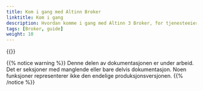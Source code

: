 ```yaml
---
title: Kom i gang med Altinn Broker
linktitle: Kom i gang
description: Hvordan komme i gang med Altinn 3 Broker, for tjenesteeiere, avsendere og mottakere
tags: [Broker, guide]
weight: 10
---
```


{{<children />}}

{{% notice warning  %}}
Denne delen av dokumentasjonen er under arbeid.
Det er seksjoner med manglende eller bare delvis dokumentasjon.
Noen funksjoner representerer ikke den endelige produksjonsversjonen.
{{% /notice %}}
